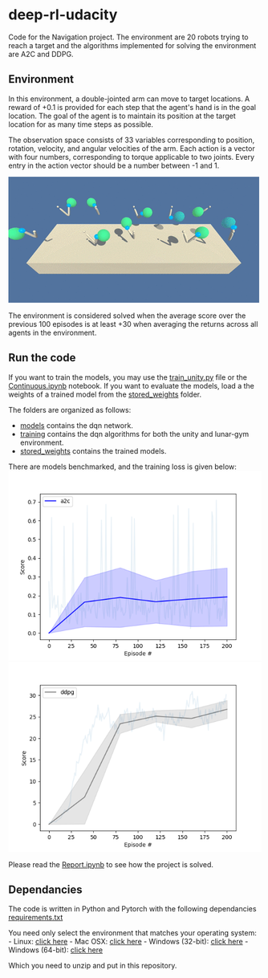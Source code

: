 # deep-rl-udacity
Code for the Navigation project.
The environment are 20 robots trying to reach a target and the algorithms implemented for solving the environment are A2C and DDPG. 

## Environment
In this environment, a double-jointed arm can move to target locations. A reward of +0.1 is provided for each step that the agent's hand is in the goal location. The goal of the agent is to maintain its position at the target location for as many time steps as possible.

The observation space consists of 33 variables corresponding to position, rotation, velocity, and angular velocities of the arm. Each action is a vector with four numbers, corresponding to torque applicable to two joints. Every entry in the action vector should be a number between -1 and 1.

![](robot.gif)

The environment is considered solved when the average score over the previous 100 episodes is at least +30 when averaging the returns across all agents in the environment.

## Run the code
If you want to train the models, you may use the [train_unity.py](train_unity.py) file or the [Continuous.ipynb](Continuous.ipynb) notebook. If you want to evaluate the models, load a the weights of a trained model from the [stored_weights](stored_weights) folder. 

The folders are organized as follows:
- [models](models) contains the dqn network.
- [training](training) contains the dqn algorithms for both the unity and lunar-gym environment.
- [stored_weights](stored_weights) contains the trained models. 

There are models benchmarked, and the training loss is given below: 
![A2C](plots/unity_environment_model_a2c.png)
![DDPG](plots/unity_environment_model_ddpg.png)

Please read the [Report.ipynb](Report.ipynb) to see how the project is solved. 

## Dependancies
The code is written in Python and Pytorch with the following dependancies [requirements.txt](requirements.txt)

You need only select the environment that matches your operating system:
        - Linux: [click here](https://s3-us-west-1.amazonaws.com/udacity-drlnd/P2/Reacher/Reacher_Linux.zip)
        - Mac OSX: [click here](https://s3-us-west-1.amazonaws.com/udacity-drlnd/P2/Reacher/Reacher.app.zip)
        - Windows (32-bit): [click here](https://s3-us-west-1.amazonaws.com/udacity-drlnd/P2/Reacher/Reacher_Windows_x86.zip)
        - Windows (64-bit): [click here](https://s3-us-west-1.amazonaws.com/udacity-drlnd/P2/Reacher/Reacher_Windows_x86_64.zip)

Which you need to unzip and put in this repository.


